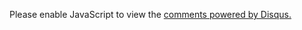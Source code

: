 <section class="comment">
<!-- 多说评论框 start -->
	<div class="ds-thread" data-thread-key="{{ page.url | remove:'index.html' }}" data-title="{{ page.title }}" data-url="{{ site.url }}{{ page.url | remove:'index.html' }}"></div>
<!-- 多说评论框 end -->
<!-- 多说公共JS代码 start (一个网页只需插入一次) -->
<script type="text/javascript">
var duoshuoQuery = {short_name:"viewer"};
	(function() {
		var ds = document.createElement('script');
		ds.type = 'text/javascript';ds.async = true;
		ds.src = (document.location.protocol == 'https:' ? 'https:' : 'http:') + '//static.duoshuo.com/embed.js';
		ds.charset = 'UTF-8';
		(document.getElementsByTagName('head')[0] 
		 || document.getElementsByTagName('body')[0]).appendChild(ds);
	})();
	</script>
<!-- 多说公共JS代码 end -->

<noscript>Please enable JavaScript to view the <a href="http://disqus.com/?ref_noscript">comments powered by Disqus.</a></noscript>
</section>

